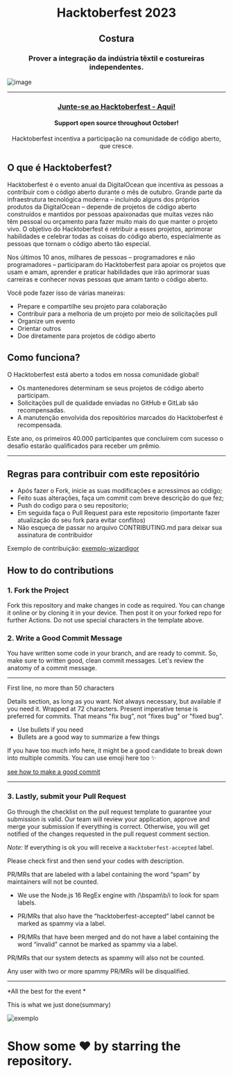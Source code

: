 <h1 align="center"> Hacktoberfest 2023 </h1>
<h2 align="center">Costura</h2>

<h3 align="center">Prover a integração da indústria têxtil e costureiras independentes. </h3>

![image](https://github.com/Igor-Gomes-ETI/Algoritmo-Hactoberfest2023/assets/51889513/64b2ef3f-7a58-46e1-b125-0697912a41f8)


***
<h3 align="center">
    <a href="https://hacktoberfest.com/" target="_blank">
        Junte-se ao Hacktoberfest - Aqui! 
    </a>
</h3>


<h4 align="center">Support open source throughout October!</h4>
<p align="center">Hacktoberfest incentiva a participação na comunidade de código aberto, que cresce.</p>

## O que é Hacktoberfest?

Hacktoberfest é o evento anual da DigitalOcean que incentiva as pessoas a contribuir com o código aberto durante o mês de outubro. Grande parte da infraestrutura tecnológica moderna – incluindo alguns dos próprios produtos da DigitalOcean – depende de projetos de código aberto construídos e mantidos por pessoas apaixonadas que muitas vezes não têm pessoal ou orçamento para fazer muito mais do que manter o projeto vivo. O objetivo do Hacktoberfest é retribuir a esses projetos, aprimorar habilidades e celebrar todas as coisas do código aberto, especialmente as pessoas que tornam o código aberto tão especial.

Nos últimos 10 anos, milhares de pessoas – programadores e não programadores – participaram do Hacktoberfest para apoiar os projetos que usam e amam, aprender e praticar habilidades que irão aprimorar suas carreiras e conhecer novas pessoas que amam tanto o código aberto.

Você pode fazer isso de várias maneiras:

- Prepare e compartilhe seu projeto para colaboração
- Contribuir para a melhoria de um projeto por meio de solicitações pull
- Organize um evento
- Orientar outros
- Doe diretamente para projetos de código aberto


## Como funciona?
O Hacktoberfest está aberto a todos em nossa comunidade global!
- Os mantenedores determinam se seus projetos de código aberto participam.
- Solicitações pull de qualidade enviadas no GitHub e GitLab são recompensadas.
- A manutenção envolvida dos repositórios marcados do Hacktoberfest é recompensada.


Este ano, os primeiros 40.000 participantes que concluírem com sucesso o desafio estarão qualificados para receber um prêmio.

***
## Regras para contribuir com este repositório

-  Após fazer o Fork, inicie as suas modificações e acressimos ao código;
-  Feito suas alterações, faça um commit com breve descrição do que fez;
-  Push do codigo para o seu repositorio;
-  Em seguida faça o Pull Request para este repositorio (importante fazer atualização do seu fork para evitar conflitos)
-  Não esqueça de passar no arquivo CONTRIBUTING.md para deixar sua assinatura de contribuidor

Exemplo de contribuição: [exemplo-wizardigor](#)

## How to do contributions 

### 1. Fork the Project
Fork this repository and make changes in code as required. You can change it online or by cloning it in your device. Then post it on your forked repo for further Actions. Do not use special characters in the template above.

### 2. Write a Good Commit Message
You have written some code in your branch, and are ready to commit. So, make sure to written good, clean commit messages. Let's review the anatomy of a commit message.


---
First line, no more than 50 characters

Details section, as long as you want. Not always necessary, but
available if you need it. Wrapped at 72 characters. Present imperative
tense is preferred for commits. That means "fix bug", not "fixes bug" or
"fixed bug".

- Use bullets if you need
- Bullets are a good way to summarize a few things

If you have too much info here, it might be a good candidate to break
down into multiple commits. You can use emoji here too :sparkles:

<a href="https://github.com/wizardigor/bom-commit" target="_blank">
  see how to make a good commit
</a>
    
---


### 3. Lastly, submit your Pull Request
Go through the checklist on the pull request template to guarantee your submission is valid. Our team will review your application, approve and merge your submission if everything is correct. Otherwise, you will get notified of the changes requested in the pull request comment section.

*Note:* If everything is ok you will receive a `Hacktoberfest-accepted` label.

Please check first and then send your codes with description.

PR/MRs that are labeled with a label containing the word “spam” by maintainers will not be counted.

- We use the Node.js 16 RegEx engine with /\bspam\b/i to look for spam labels.

- PR/MRs that also have the “hacktoberfest-accepted” label cannot be marked as spammy via a label.

- PR/MRs that have been merged and do not have a label containing the word “invalid” cannot be marked as spammy via a label.

PR/MRs that our system detects as spammy will also not be counted.

Any user with two or more spammy PR/MRs will be disqualified.

---

*All the best for the event *

This is what we just done(summary)

![exemplo](https://user-images.githubusercontent.com/51889513/139121739-888ff80d-1038-49a1-b3b0-fb52faba595a.png)


# Show some ❤ by starring the repository.

